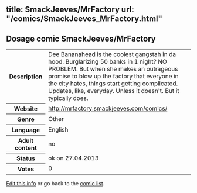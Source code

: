 title: SmackJeeves/MrFactory
url: "/comics/SmackJeeves_MrFactory.html"
---
Dosage comic SmackJeeves/MrFactory
-----------------------------------------

<p id="msg"></p>
<script type="text/javascript">
if (window.location.search === '?edit_info_mail=sent_ok') {
  var elem = document.getElementById("msg");
  elem.innerHTML = 'Edited information sucessfully sent.';
  elem.className = 'ok';
}
</script>
<table class="comicinfo">
<tr>
<th>Description</th><td>Dee Bananahead is the coolest gangstah in da hood. Burglarizing 50 banks in 1 night? NO PROBLEM. But when she makes an outrageous promise to blow up the factory that everyone in the city hates, things start getting complicated. Updates, like, everyday. Unless it doesn't. But it typically does.</td>
</tr>
<tr>
<th>Website</th><td><a href="http://mrfactory.smackjeeves.com/comics/">http://mrfactory.smackjeeves.com/comics/</a></td>
</tr>
<tr>
<th>Genre</th><td>Other</td>
</tr>
<tr>
<th>Language</th><td>English</td>
</tr>
<tr>
<th>Adult content</th><td>no</td>
</tr>
<tr>
<th>Status</th><td>ok on 27.04.2013</td>
</tr>
<tr>
<th>Votes</th><td>0</td>
</tr>
</table>

[Edit this info](SmackJeeves_MrFactory_edit.html) or go back to the [comic list](../comic-index.html).
